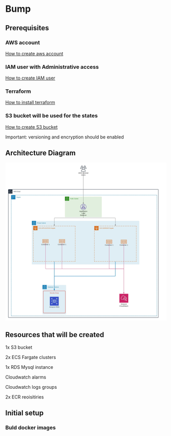 # Bump

## Prerequisites

### AWS account

[How to create aws account](https://aws.amazon.com/premiumsupport/knowledge-center/create-and-activate-aws-account/)

### IAM user with Administrative access

[How to create IAM user](https://docs.aws.amazon.com/IAM/latest/UserGuide/id_users_create.html)

### Terraform

[How to install terraform](https://learn.hashicorp.com/tutorials/terraform/install-cli?in=terraform/aws-get-started)

### S3 bucket will be used for the states

[How to create S3 bucket](https://docs.aws.amazon.com/AmazonS3/latest/userguide/create-bucket-overview.html)

Important:
versioning and encryption should be enabled

## Architecture Diagram

![Architecture](architecture.jpeg)

## Resources that will be created

1x S3 bucket

2x ECS Fargate clusters

1x RDS Mysql instance

Cloudwatch alarms

Cloudwatch logs groups

2x ECR reoisitiries

## Initial setup

### Buld docker images